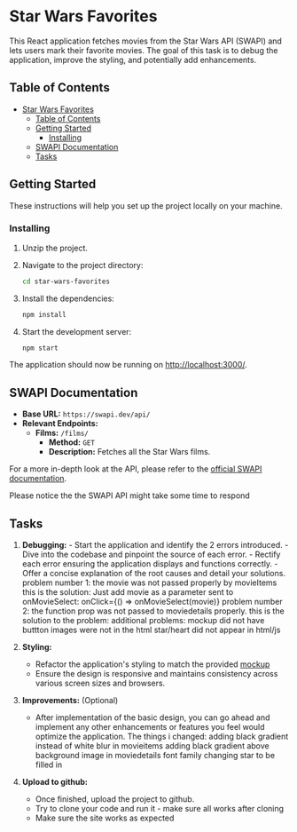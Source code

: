 # Star Wars Favorites

This React application fetches movies from the Star Wars API (SWAPI) and lets users mark their favorite movies. The goal of this task is to debug the application, improve the styling, and potentially add enhancements.

## Table of Contents

- [Star Wars Favorites](#star-wars-favorites)
  - [Table of Contents](#table-of-contents)
  - [Getting Started](#getting-started)
    - [Installing](#installing)
  - [SWAPI Documentation](#swapi-documentation)
  - [Tasks](#tasks)

## Getting Started

These instructions will help you set up the project locally on your machine.

### Installing

1. Unzip the project.

2. Navigate to the project directory:

   ```bash
   cd star-wars-favorites
   ```

3. Install the dependencies:

   ```bash
   npm install
   ```

4. Start the development server:
   ```bash
   npm start
   ```

The application should now be running on [http://localhost:3000/](http://localhost:3000/).

## SWAPI Documentation

- **Base URL:** `https://swapi.dev/api/`
- **Relevant Endpoints:**
  - **Films:** `/films/`
    - **Method:** `GET`
    - **Description:** Fetches all the Star Wars films.

For a more in-depth look at the API, please refer to the [official SWAPI documentation](https://swapi.dev/documentation).

Please notice the the SWAPI API might take some time to respond

## Tasks

1. **Debugging:** - Start the application and identify the 2 errors introduced. - Dive into the codebase and pinpoint the source of each error. - Rectify each error ensuring the application displays and functions correctly. - Offer a concise explanation of the root causes and detail your solutions.
   problem number 1:
   the movie was not passed properly by movieItems
   this is the solution: Just add movie as a parameter sent to onMovieSelect:
   onClick={() => onMovieSelect(movie)}
   problem number 2:
   the function prop was not passed to moviedetails properly.
   this is the solution to the problem:
   <MovieDetails movie={selectedMovie} favorites={favorites} onFavoriteToggle={handleFavorite}/>
   additional problems:
   mockup did not have buttton
   images were not in the html
   star/heart did not appear in html/js
2. **Styling:**

   - Refactor the application's styling to match the provided [mockup](page_mockup.png)
   - Ensure the design is responsive and maintains consistency across various screen sizes and browsers.

3. **Improvements:** (Optional)

   - After implementation of the basic design, you can go ahead and implement any other enhancements or features you feel would optimize the application.
     The things i changed:
     adding black gradient instead of white blur in movieitems
     adding black gradient above background image in moviedetails
     font family
     changing star to be filled in

4. **Upload to github:**
   - Once finished, upload the project to github.
   - Try to clone your code and run it - make sure all works after cloning
   - Make sure the site works as expected

